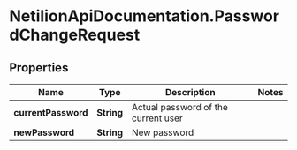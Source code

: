 # NetilionApiDocumentation.PasswordChangeRequest

## Properties
Name | Type | Description | Notes
------------ | ------------- | ------------- | -------------
**currentPassword** | **String** | Actual password of the current user | 
**newPassword** | **String** | New password | 


